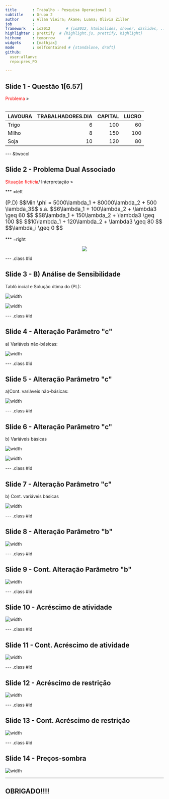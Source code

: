 ```yaml
---
title       : Trabalho - Pesquisa Operacional 1
subtitle    : Grupo 2
author      : Allan Vieira; Akane; Luana; Olivia Ziller
job         : 
framework   : io2012       # {io2012, html5slides, shower, dzslides, ...}
highlighter : prettify  # {highlight.js, prettify, highlight}
hitheme     : tomorrow      # 
widgets     : [mathjax]
mode        : selfcontained # {standalone, draft}
github:
  user:allanvc
  repo:pres_PO

--- 
```

<style>
.title-slide {
  background-color: #FFFFFF; /* #EDE0CF; ; #CA9F9D*/
}
</style>

<!-- Limit image width and height -->
<style type="text/css">
img {     
  max-height: 560px;     
  max-width: 964px; 
}
</style>
 

## Slide 1 - Questão 1[6.57]

<font color="red">Problema</font> »
<br>
<br>




|LAVOURA | TRABALHADORES.DIA| CAPITAL| LUCRO|
|:-------|-----------------:|-------:|-----:|
|Trigo   |                 6|     100|    60|
|Milho   |                 8|     150|   100|
|Soja    |                10|     120|    80|

--- &twocol 

## Slide 2 - Problema Dual Associado
<font color="red">Situação fictícia</font>/ Interpretação »

*** =left
<!-- controlando o tamnho da fonte em css para html5 -->
<p style="font-size:17px">
(P.D) 
$$Min \phi = 5000\lambda_1 + 80000\lambda_2 + 500 \lambda_3$$
s.a. 
$$6\lambda_1 + 100\lambda_2 + \lambda3 \geq 60 $$
$$8\lambda_1 + 150\lambda_2 + \lambda3 \geq 100 $$
$$10\lambda_1 + 120\lambda_2 + \lambda3 \geq 80 $$
$$\lambda_i \geq 0 $$
</p>


*** =right
<br>
<p><center><img src="./assets/img/arrendamento2.png" align="middle">
</center></p>

--- .class #id 


## Slide 3 - B) Análise de Sensibilidade

Tablô incial e Solução ótima do (PL):

![width](./assets/img/11tablo_inicial.png)

![width](./assets/img/12tablo_otimo_orig.png)

--- .class #id 


## Slide 4 - Alteração Parâmetro "c"

a) Variáveis não-básicas:



![width](./assets/img/21sens_c1.png)

--- .class #id 


## Slide 5 - Alteração Parâmetro "c"

a)Cont. variáveis não-básicas:


![width](./assets/img/21sens_c1_sol.png)

--- .class #id 


## Slide 6 - Alteração Parâmetro "c"

b) Variáveis básicas
  
![width](./assets/img/22sens_c2.png)

![width](./assets/img/22sens_c2_2.png)

--- .class #id 


## Slide 7 - Alteração Parâmetro "c"

b) Cont. variáveis básicas

![width](./assets/img/22sens_c2_sol.png)

--- .class #id 


## Slide 8 - Alteração Parâmetro "b"


![width](./assets/img/23sens_b1.png)

--- .class #id 


## Slide 9 - Cont. Alteração Parâmetro "b"


![width](./assets/img/23sens_b_sol.png)

--- .class #id 


## Slide 10 - Acréscimo de atividade


![width](./assets/img/24sens_xp1.png)

--- .class #id


## Slide 11 - Cont. Acréscimo de atividade


![width](./assets/img/24sens_xp_sol.png)

--- .class #id 


## Slide 12 - Acréscimo de restrição


![width](./assets/img/25sens_RT1.png)

--- .class #id


## Slide 13 - Cont. Acréscimo de restrição


![width](./assets/img/25sens_RTsol.png)

--- .class #id 


## Slide 14 - Preços-sombra


![width](./assets/img/30precos_sombra.png)


---

## OBRIGADO!!!!
